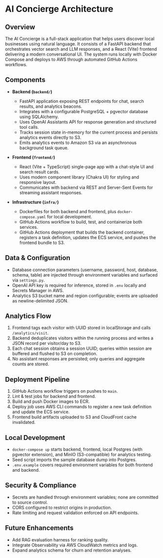 # AI Concierge Architecture

## Overview
The AI Concierge is a full-stack application that helps users discover local businesses using natural language. It consists of a FastAPI backend that orchestrates vector search and LLM responses, and a React (Vite) frontend delivering a modern conversational UI. The system runs locally with Docker Compose and deploys to AWS through automated GitHub Actions workflows.

## Components
- **Backend (`backend/`)**
  - FastAPI application exposing REST endpoints for chat, search results, and analytics beacons.
  - Integrates with a configurable PostgreSQL + pgvector database using SQLAlchemy.
  - Uses OpenAI Assistants API for response generation and structured tool calls.
  - Tracks session state in-memory for the current process and persists analytics events directly to S3.
  - Emits analytics events to Amazon S3 via an asynchronous background task queue.

- **Frontend (`frontend/`)**
  - React (Vite + TypeScript) single-page app with a chat-style UI and search result cards.
  - Uses modern component library (Chakra UI) for styling and responsive layout.
  - Communicates with backend via REST and Server-Sent Events for streaming assistant responses.

- **Infrastructure (`infra/`)**
  - Dockerfiles for both backend and frontend, plus `docker-compose.yaml` for local development.
  - GitHub Actions workflow to build, test, and containerize both services.
  - GitHub Actions deployment that builds the backend container, registers a task definition, updates the ECS service, and pushes the frontend bundle to S3.

## Data & Configuration
- Database connection parameters (username, password, host, database, schema, table) are injected through environment variables and surfaced via `settings.py`.
- OpenAI API key is required for inference, stored in `.env` locally and Secrets Manager in AWS.
- Analytics S3 bucket name and region configurable; events are uploaded as newline-delimited JSON.

## Analytics Flow
1. Frontend tags each visitor with UUID stored in localStorage and calls `/analytics/visit`.
2. Backend deduplicates visitors within the running process and writes a JSON record per visitor/day to S3.
3. Each chat session obtains a session UUID; queries within session are buffered and flushed to S3 on completion.
4. No assistant responses are persisted; only queries and aggregate counts are stored.

## Deployment Pipeline
1. GitHub Actions workflow triggers on pushes to `main`.
2. Lint & test jobs for backend and frontend.
3. Build and push Docker images to ECR.
4. Deploy job uses AWS CLI commands to register a new task definition and update the ECS service.
5. Frontend build artifacts uploaded to S3 and CloudFront cache invalidated.

## Local Development
- `docker-compose up` starts backend, frontend, local Postgres (with pgvector extension), and MinIO (S3-compatible) for analytics testing.
- Seed script imports the sample database dump into Postgres.
- `.env.example` covers required environment variables for both frontend and backend.

## Security & Compliance
- Secrets are handled through environment variables; none are committed to source control.
- CORS configured to restrict origins in production.
- Rate limiting and request validation enforced on API endpoints.

## Future Enhancements
- Add RAG evaluation harness for ranking quality.
- Integrate Observability via AWS CloudWatch metrics and logs.
- Expand analytics schema for churn and retention analyses.
